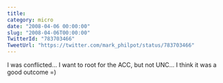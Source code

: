 ```yaml
---
title: 
category: micro
date: "2008-04-06 00:00:00"
slug: "2008-04-06T00:00:00"
TwitterId: "783703466"
TweetUrl: "https://twitter.com/mark_philpot/status/783703466"
---
```


I was conflicted... I want to root for the ACC, but not UNC... I think it was a
good outcome =)
